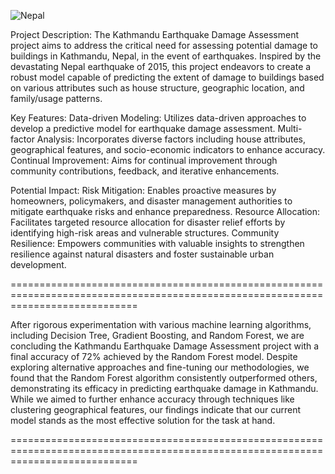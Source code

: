 
![Nepal](https://github.com/NeerajMehta15/ML-Projects/assets/40558001/f9316b56-1e5c-4984-ba3b-043db229ac0d)

Project Description:
The Kathmandu Earthquake Damage Assessment project aims to address the critical need for assessing potential damage to buildings in Kathmandu, Nepal, in the event of earthquakes. Inspired by the devastating Nepal earthquake of 2015, this project endeavors to create a robust model capable of predicting the extent of damage to buildings based on various attributes such as house structure, geographic location, and family/usage patterns.

Key Features:
Data-driven Modeling: Utilizes data-driven approaches to develop a predictive model for earthquake damage assessment.
Multi-factor Analysis: Incorporates diverse factors including house attributes, geographical features, and socio-economic indicators to enhance accuracy.
Continual Improvement: Aims for continual improvement through community contributions, feedback, and iterative enhancements.

Potential Impact:
Risk Mitigation: Enables proactive measures by homeowners, policymakers, and disaster management authorities to mitigate earthquake risks and enhance preparedness.
Resource Allocation: Facilitates targeted resource allocation for disaster relief efforts by identifying high-risk areas and vulnerable structures.
Community Resilience: Empowers communities with valuable insights to strengthen resilience against natural disasters and foster sustainable urban development.

==================================================================================================================================

After rigorous experimentation with various machine learning algorithms, including Decision Tree, Gradient Boosting, and Random Forest, we are concluding the Kathmandu Earthquake Damage Assessment project with a final accuracy of 72% achieved by the Random Forest model. Despite exploring alternative approaches and fine-tuning our methodologies, we found that the Random Forest algorithm consistently outperformed others, demonstrating its efficacy in predicting earthquake damage in Kathmandu. While we aimed to further enhance accuracy through techniques like clustering geographical features, our findings indicate that our current model stands as the most effective solution for the task at hand.

==================================================================================================================================
